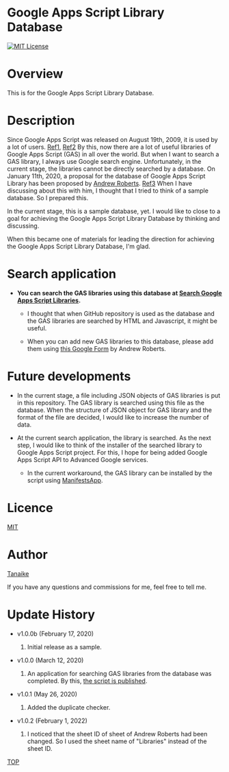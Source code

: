 # Google Apps Script Library Database

<a name="top"></a>
[![MIT License](http://img.shields.io/badge/license-MIT-blue.svg?style=flat)](LICENCE)

<a name="overview"></a>

# Overview

This is for the Google Apps Script Library Database.

<a name="description"></a>

# Description

Since Google Apps Script was released on August 19th, 2009, it is used by a lot of users. [Ref1](https://gist.github.com/tanaikech/4e4f1ca20b8dbce08f87289db415df7d), [Ref2](https://gist.github.com/tanaikech/fd7dbc6d630fd0550c32159635cecc96) By this, now there are a lot of useful libraries of Google Apps Script (GAS) in all over the world. But when I want to search a GAS library, I always use Google search engine. Unfortunately, in the current stage, the libraries cannot be directly searched by a database. On January 11th, 2020, a proposal for the database of Google Apps Script Library has been proposed by [Andrew Roberts](https://github.com/andrewroberts). [Ref3](https://groups.google.com/forum/#!topic/google-apps-script-community/sXO6_vCIbgI) When I have discussing about this with him, I thought that I tried to think of a sample database. So I prepared this.

In the current stage, this is a sample database, yet. I would like to close to a goal for achieving the Google Apps Script Library Database by thinking and discussing.

When this became one of materials for leading the direction for achieving the Google Apps Script Library Database, I'm glad.

# Search application

- **You can search the GAS libraries using this database at [Search Google Apps Script Libraries](https://sites.google.com/view/search-gas-libraries).**

  - I thought that when GitHub repository is used as the database and the GAS libraries are searched by HTML and Javascript, it might be useful.

  - When you can add new GAS libraries to this database, please add them using [this Google Form](https://docs.google.com/forms/d/e/1FAIpQLSckRzFtF-i1CUwdhA21GteWok9p5-_G4Py3PH5bC9KaqXoOxA/viewform) by Andrew Roberts.

# Future developments

- In the current stage, a file including JSON objects of GAS libraries is put in this repository. The GAS library is searched using this file as the database. When the structure of JSON object for GAS library and the format of the file are decided, I would like to increase the number of data.

- At the current search application, the library is searched. As the next step, I would like to think of the installer of the searched library to Google Apps Script project. For this, I hope for being added Google Apps Script API to Advanced Google services.
  - In the current workaround, the GAS library can be installed by the script using [ManifestsApp](https://github.com/tanaikech/ManifestsApp).

# Licence

[MIT](LICENCE)

<a name="author"></a>

# Author

[Tanaike](https://tanaikech.github.io/about/)

If you have any questions and commissions for me, feel free to tell me.

<a name="updatehistory"></a>

# Update History

- v1.0.0b (February 17, 2020)

  1. Initial release as a sample.

- v1.0.0 (March 12, 2020)

  1. An application for searching GAS libraries from the database was completed. By this, [the script is published](https://github.com/tanaikech/Google-Apps-Script-Library-Database/blob/master/searchApp.html).

- v1.0.1 (May 26, 2020)

  1. Added the duplicate checker.

- v1.0.2 (February 1, 2022)

	1. I noticed that the sheet ID of sheet of Andrew Roberts had been changed. So I used the sheet name of "Libraries" instead of the sheet ID.

[TOP](#top)

